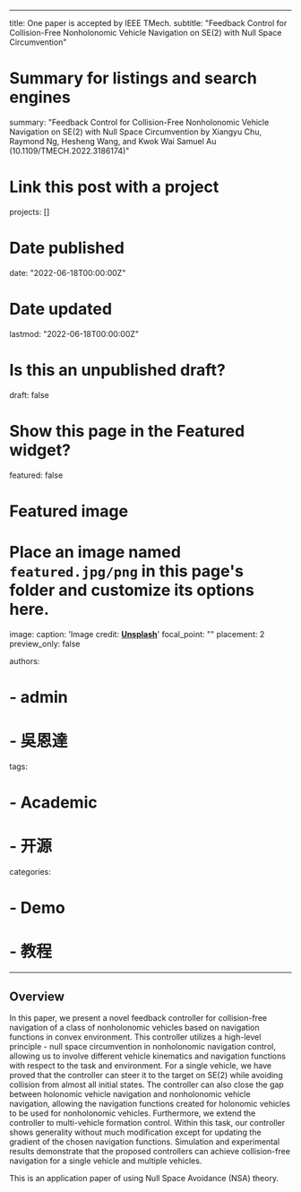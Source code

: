 
---
title: One paper is accepted by IEEE TMech. 
subtitle: "Feedback Control for Collision-Free  Nonholonomic Vehicle Navigation on SE(2) with Null Space Circumvention"

# Summary for listings and search engines
summary: "Feedback Control for Collision-Free  Nonholonomic Vehicle Navigation on SE(2) with Null Space Circumvention by Xiangyu Chu, Raymond Ng, Hesheng Wang, and Kwok Wai Samuel Au (10.1109/TMECH.2022.3186174)"

# Link this post with a project
projects: []

# Date published
date: "2022-06-18T00:00:00Z"

# Date updated
lastmod: "2022-06-18T00:00:00Z"

# Is this an unpublished draft?
draft: false

# Show this page in the Featured widget?
featured: false

# Featured image
# Place an image named `featured.jpg/png` in this page's folder and customize its options here.
image:
  caption: 'Image credit: [**Unsplash**](https://unsplash.com/photos/CpkOjOcXdUY)'
  focal_point: ""
  placement: 2
  preview_only: false

authors:
# - admin
# - 吳恩達

tags:
# - Academic
# - 开源

categories:
# - Demo
# - 教程
---

## Overview
In this paper, we present a novel feedback controller for collision-free navigation of a class of nonholonomic vehicles based on navigation functions in convex environment. This controller utilizes a high-level principle - null space circumvention in nonholonomic navigation control, allowing us to involve different vehicle kinematics and navigation functions with respect to the task and environment. For a single vehicle, we have proved that the controller can steer it to the target on $\text{SE(2)}$ while avoiding collision from almost all initial states. The controller can also close the gap between holonomic vehicle navigation and nonholonomic vehicle navigation, allowing the navigation functions created for holonomic vehicles to be used for nonholonomic vehicles. Furthermore, we extend the controller to multi-vehicle formation control. Within this task, our controller shows generality without much modification except for updating the gradient of the chosen navigation functions. Simulation and experimental results demonstrate that the proposed controllers can achieve collision-free navigation for a single vehicle and multiple vehicles.

This is an application paper of using Null Space Avoidance (NSA) theory.





